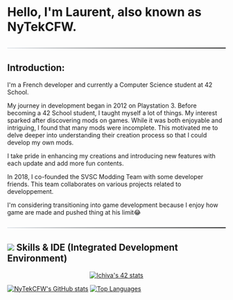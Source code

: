 # Hello, I'm Laurent, also known as NyTekCFW.

![-----------------------------------------------------](https://raw.githubusercontent.com/NyTekCFW/NyTekCFW/master/assets/line.png)

## Introduction:

I'm a French developer and currently a Computer Science student at 42 School.

My journey in development began in 2012 on Playstation 3. Before becoming a 42 School student, I taught myself a lot of things. My interest sparked after discovering mods on games. While it was both enjoyable and intriguing, I found that many mods were incomplete. This motivated me to delve deeper into understanding their creation process so that I could develop my own mods.

I take pride in enhancing my creations and introducing new features with each update and add more fun contents.

In 2018, I co-founded the SVSC Modding Team with some developer friends. This team collaborates on various projects related to developpement.

I'm considering transitioning into game development because I enjoy how game are made and pushed thing at his limit😂

![-----------------------------------------------------](https://raw.githubusercontent.com/NyTekCFW/NyTekCFW/master/assets/line.png)

## <img src="https://media2.giphy.com/media/QssGEmpkyEOhBCb7e1/giphy.gif?cid=ecf05e47a0n3gi1bfqntqmob8g9aid1oyj2wr3ds3mg700bl&rid=giphy.gif" width ="25">              Skills & IDE (Integrated Development Environment)


<div align=center>
<a href="https://github.com/Coday-meric/badge42"><img src="https://badge42.coday.fr/api/v2/clw0td9ms6629001p41vn0zbmv/stats?cursusId=21&coalitionId=317" alt="lchiva's 42 stats" /></a>

</div>
<div align=left>

[![NyTekCFW's GitHub stats](https://github-readme-stats.vercel.app/api?username=nytekcfw&theme=dark&show_icons=true&line_height=28&count_private=true)](https://github.com/anuraghazra/github-readme-stats) [![Top Languages](https://github-readme-stats.vercel.app/api/top-langs/?username=nytekcfw&theme=dark&langs_count=4&hide_border=false&card_width=370&hide_title=true)](https://github.com/anuraghazra/github-readme-stats)

</div>

